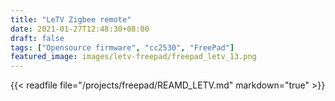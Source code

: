 ```yaml
---
title: "LeTV Zigbee remote"
date: 2021-01-27T12:48:30+08:00
draft: false
tags: ["Opensource firmware", "cc2530", "FreePad"]
featured_image: images/letv-freepad/freepad_letv_13.png
---
```

{{< readfile file="/projects/freepad/REAMD_LETV.md" markdown="true" >}}
